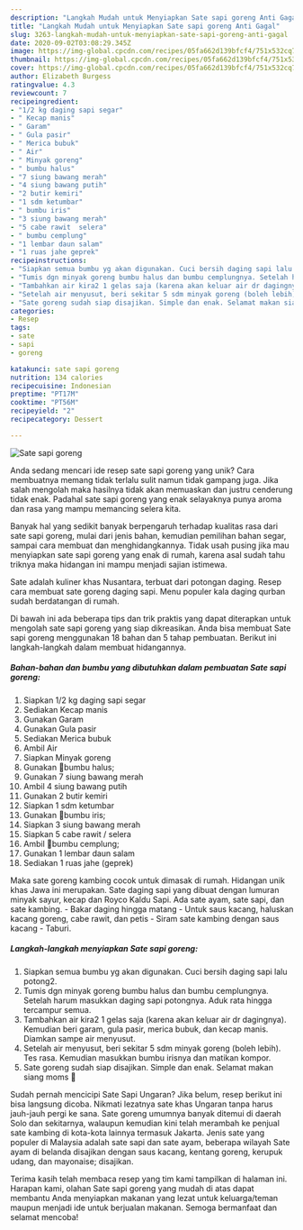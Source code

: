 ```yaml
---
description: "Langkah Mudah untuk Menyiapkan Sate sapi goreng Anti Gagal"
title: "Langkah Mudah untuk Menyiapkan Sate sapi goreng Anti Gagal"
slug: 3263-langkah-mudah-untuk-menyiapkan-sate-sapi-goreng-anti-gagal
date: 2020-09-02T03:08:29.345Z
image: https://img-global.cpcdn.com/recipes/05fa662d139bfcf4/751x532cq70/sate-sapi-goreng-foto-resep-utama.jpg
thumbnail: https://img-global.cpcdn.com/recipes/05fa662d139bfcf4/751x532cq70/sate-sapi-goreng-foto-resep-utama.jpg
cover: https://img-global.cpcdn.com/recipes/05fa662d139bfcf4/751x532cq70/sate-sapi-goreng-foto-resep-utama.jpg
author: Elizabeth Burgess
ratingvalue: 4.3
reviewcount: 7
recipeingredient:
- "1/2 kg daging sapi segar"
- " Kecap manis"
- " Garam"
- " Gula pasir"
- " Merica bubuk"
- " Air"
- " Minyak goreng"
- " bumbu halus"
- "7 siung bawang merah"
- "4 siung bawang putih"
- "2 butir kemiri"
- "1 sdm ketumbar"
- " bumbu iris"
- "3 siung bawang merah"
- "5 cabe rawit  selera"
- " bumbu cemplung"
- "1 lembar daun salam"
- "1 ruas jahe geprek"
recipeinstructions:
- "Siapkan semua bumbu yg akan digunakan. Cuci bersih daging sapi lalu potong2."
- "Tumis dgn minyak goreng bumbu halus dan bumbu cemplungnya. Setelah harum masukkan daging sapi potongnya. Aduk rata hingga tercampur semua."
- "Tambahkan air kira2 1 gelas saja (karena akan keluar air dr dagingnya). Kemudian beri garam, gula pasir, merica bubuk, dan kecap manis. Diamkan sampe air menyusut."
- "Setelah air menyusut, beri sekitar 5 sdm minyak goreng (boleh lebih). Tes rasa. Kemudian masukkan bumbu irisnya dan matikan kompor."
- "Sate goreng sudah siap disajikan. Simple dan enak. Selamat makan siang moms 🤗"
categories:
- Resep
tags:
- sate
- sapi
- goreng

katakunci: sate sapi goreng 
nutrition: 134 calories
recipecuisine: Indonesian
preptime: "PT17M"
cooktime: "PT56M"
recipeyield: "2"
recipecategory: Dessert

---
```



![Sate sapi goreng](https://img-global.cpcdn.com/recipes/05fa662d139bfcf4/751x532cq70/sate-sapi-goreng-foto-resep-utama.jpg)

Anda sedang mencari ide resep sate sapi goreng yang unik? Cara membuatnya memang tidak terlalu sulit namun tidak gampang juga. Jika salah mengolah maka hasilnya tidak akan memuaskan dan justru cenderung tidak enak. Padahal sate sapi goreng yang enak selayaknya punya aroma dan rasa yang mampu memancing selera kita.

Banyak hal yang sedikit banyak berpengaruh terhadap kualitas rasa dari sate sapi goreng, mulai dari jenis bahan, kemudian pemilihan bahan segar, sampai cara membuat dan menghidangkannya. Tidak usah pusing jika mau menyiapkan sate sapi goreng yang enak di rumah, karena asal sudah tahu triknya maka hidangan ini mampu menjadi sajian istimewa.

Sate adalah kuliner khas Nusantara, terbuat dari potongan daging. Resep cara membuat sate goreng daging sapi. Menu populer kala daging qurban sudah berdatangan di rumah.


Di bawah ini ada beberapa tips dan trik praktis yang dapat diterapkan untuk mengolah sate sapi goreng yang siap dikreasikan. Anda bisa membuat Sate sapi goreng menggunakan 18 bahan dan 5 tahap pembuatan. Berikut ini langkah-langkah dalam membuat hidangannya.

<!--inarticleads1-->

##### Bahan-bahan dan bumbu yang dibutuhkan dalam pembuatan Sate sapi goreng:

1. Siapkan 1/2 kg daging sapi segar
1. Sediakan  Kecap manis
1. Gunakan  Garam
1. Gunakan  Gula pasir
1. Sediakan  Merica bubuk
1. Ambil  Air
1. Siapkan  Minyak goreng
1. Gunakan  🍳bumbu halus;
1. Gunakan 7 siung bawang merah
1. Ambil 4 siung bawang putih
1. Gunakan 2 butir kemiri
1. Siapkan 1 sdm ketumbar
1. Gunakan  🍳bumbu iris;
1. Siapkan 3 siung bawang merah
1. Siapkan 5 cabe rawit / selera
1. Ambil  🍳bumbu cemplung;
1. Gunakan 1 lembar daun salam
1. Sediakan 1 ruas jahe (geprek)


Maka sate goreng kambing cocok untuk dimasak di rumah. Hidangan unik khas Jawa ini merupakan. Sate daging sapi yang dibuat dengan lumuran minyak sayur, kecap dan Royco Kaldu Sapi. Ada sate ayam, sate sapi, dan sate kambing. - Bakar daging hingga matang - Untuk saus kacang, haluskan kacang goreng, cabe rawit, dan petis - Siram sate kambing dengan saus kacang - Taburi. 

<!--inarticleads2-->

##### Langkah-langkah menyiapkan Sate sapi goreng:

1. Siapkan semua bumbu yg akan digunakan. Cuci bersih daging sapi lalu potong2.
1. Tumis dgn minyak goreng bumbu halus dan bumbu cemplungnya. Setelah harum masukkan daging sapi potongnya. Aduk rata hingga tercampur semua.
1. Tambahkan air kira2 1 gelas saja (karena akan keluar air dr dagingnya). Kemudian beri garam, gula pasir, merica bubuk, dan kecap manis. Diamkan sampe air menyusut.
1. Setelah air menyusut, beri sekitar 5 sdm minyak goreng (boleh lebih). Tes rasa. Kemudian masukkan bumbu irisnya dan matikan kompor.
1. Sate goreng sudah siap disajikan. Simple dan enak. Selamat makan siang moms 🤗


Sudah pernah mencicipi Sate Sapi Ungaran? Jika belum, resep berikut ini bisa langsung dicoba. Nikmati lezatnya sate khas Ungaran tanpa harus jauh-jauh pergi ke sana. Sate goreng umumnya banyak ditemui di daerah Solo dan sekitarnya, walaupun kemudian kini telah merambah ke penjual sate kambing di kota-kota lainnya termasuk Jakarta. Jenis sate yang populer di Malaysia adalah sate sapi dan sate ayam, beberapa wilayah Sate ayam di belanda disajikan dengan saus kacang, kentang goreng, kerupuk udang, dan mayonaise; disajikan. 

Terima kasih telah membaca resep yang tim kami tampilkan di halaman ini. Harapan kami, olahan Sate sapi goreng yang mudah di atas dapat membantu Anda menyiapkan makanan yang lezat untuk keluarga/teman maupun menjadi ide untuk berjualan makanan. Semoga bermanfaat dan selamat mencoba!
